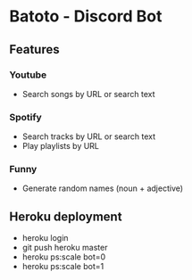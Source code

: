 # Batoto - Discord Bot

## Features
### Youtube
- Search songs by URL or search text

### Spotify
- Search tracks by URL or search text
- Play playlists by URL

### Funny
- Generate random names (noun + adjective)

## Heroku deployment
- heroku login 
- git push heroku master 
- heroku ps:scale bot=0 
- heroku ps:scale bot=1